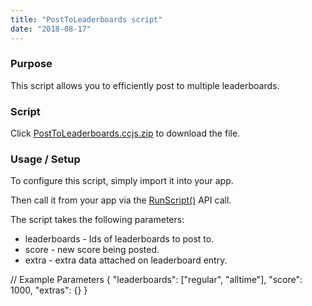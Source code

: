 ```yaml
---
title: "PostToLeaderboards script"
date: "2018-08-17"
---
```


### Purpose

This script allows you to efficiently post to multiple leaderboards.

### Script

Click [PostToLeaderboards.ccjs.zip](images/PostToLeaderboards.ccjs_.zip) to download the file.

### Usage / Setup

To configure this script, simply import it into your app.

Then call it from your app via the [RunScript()](/api/capi/script/runscript) API call.

The script takes the following parameters:

- leaderboards - Ids of leaderboards to post to.
- score - new score being posted.
- extra - extra data attached on leaderboard entry.

// Example Parameters
{
   "leaderboards": \["regular", "alltime"\],
   "score": 1000,
   "extras": {}
}
